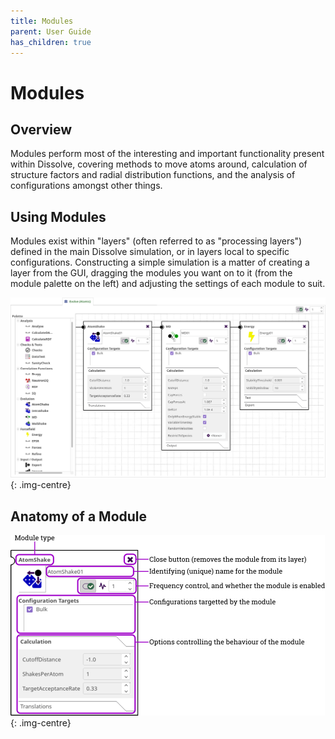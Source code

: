 ```yaml
---
title: Modules
parent: User Guide
has_children: true
---
```

# Modules

## Overview

Modules perform most of the interesting and important functionality present within Dissolve, covering methods to move atoms around, calculation of structure factors and radial distribution functions, and the analysis of configurations amongst other things.

## Using Modules

Modules exist within "layers" (often referred to as "processing layers") defined in the main Dissolve simulation, or in layers local to specific configurations. Constructing a simple simulation is a matter of creating a layer from the GUI, dragging the modules you want on to it (from the module palette on the left) and adjusting the settings of each module to suit.

![Example of a processing layer](layertab.png)
{: .img-centre}

## Anatomy of a Module

![Anatomy of a module](anatomy.png)
{: .img-centre}
